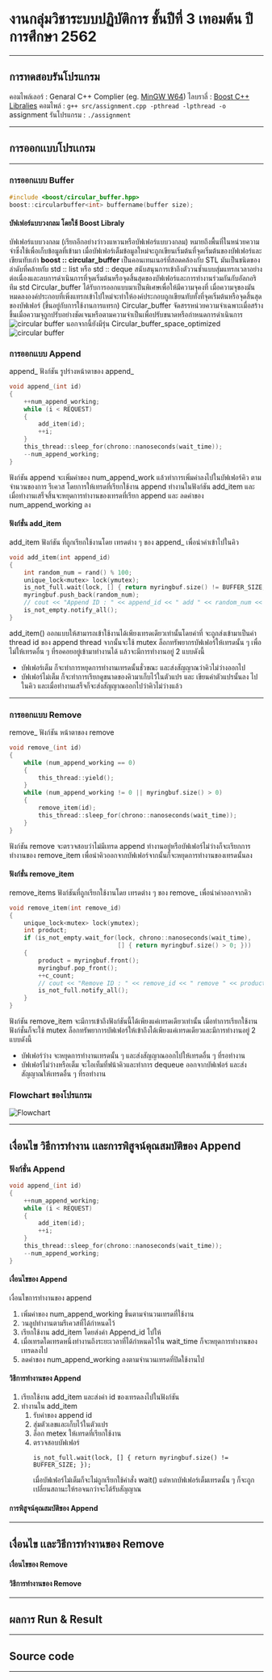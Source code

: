 # งานกลุ่มวิชาระบบปฏิบัติการ ชั้นปีที่ 3 เทอมต้น ปีการศึกษา 2562
***
## การทดสอบรันโปรแกรม
คอมไพล์เลอร์ : Genaral C++ Complier (eg. [MinGW W64](https://sourceforge.net/projects/mingw-w64/)) 
ไลบราลี่ : [Boost C++ Libralies](https://www.boost.org/users/download/)
คอมไพล์ : ```g++ src/assignment.cpp -pthread -lpthread -o ```assignment
รันโปรแกรม : ```./assignment```
***
## การออกเเบบโปรเเกรม
***
### การออกเเบบ Buffer
```C
#include <boost/circular_buffer.hpp>
boost::circularbuffer<int> buffername(buffer size);
```
#### บัฟเฟอร์แบบวงกลม โดยใช้ Boost Libraly
บัฟเฟอร์แบบวงกลม (เรียกอีกอย่างว่าวงแหวนหรือบัฟเฟอร์แบบวงกลม) หมายถึงพื้นที่ในหน่วยความจำซึ่งใช้เพื่อเก็บข้อมูลที่เข้ามา เมื่อบัฟเฟอร์เต็มข้อมูลใหม่จะถูกเขียนเริ่มต้นที่จุดเริ่มต้นของบัฟเฟอร์และเขียนทับเก่า **boost :: circular_buffer** เป็นคอนเทนเนอร์ที่สอดคล้องกับ STL
มันเป็นชนิดของลำดับที่คล้ายกับ std :: list หรือ std :: deque สนับสนุนการเข้าถึงตัววนซ้ำแบบสุ่มแทรกเวลาอย่างต่อเนื่องและลบการดำเนินการที่จุดเริ่มต้นหรือจุดสิ้นสุดของบัฟเฟอร์และการทำงานร่วมกันกับอัลกอริทึม std
Circular_buffer ได้รับการออกแบบมาเป็นพิเศษเพื่อให้มีความจุคงที่ เมื่อความจุของมันหมดลงองค์ประกอบที่เพิ่งแทรกเข้าไปใหม่จะทำให้องค์ประกอบถูกเขียนทับทั้งที่จุดเริ่มต้นหรือจุดสิ้นสุดของบัฟเฟอร์ (ขึ้นอยู่กับการใช้งานการแทรก)
Circular_buffer จัดสรรหน่วยความจำเฉพาะเมื่อสร้างขึ้นเมื่อความจุถูกปรับอย่างชัดเจนหรือตามความจำเป็นเพื่อปรับขนาดหรือกำหนดการดำเนินการ
![circular buffer](./img/circular_buffer.png)
นอกจากนี้ยังมีรุ่น Circular_buffer_space_optimized
![circular buffer](./img/space_optimized.png)
### การออกเเบบ Append
append_ ฟังก์ชัน รูปร่างหน้าตาของ append_
```c
void append_(int id)
{
    ++num_append_working;
    while (i < REQUEST)
    {
        add_item(id);
        ++i;
    }
    this_thread::sleep_for(chrono::nanoseconds(wait_time));
    --num_append_working;
}

```
ฟังก์ชัน append จะเพิ่มค่าของ num_append_work แล้วทำการเพิ่มค่าลงไปในบัฟเฟอร์คิว ตามจำนวนของการ รีเควส โดยการให้เทรดที่เรียกใช้งาน append ทำงานในฟังก์ชัน add_item และเมื่อทำงานเสร็จสิ้นจะหยุดการทำงานของเทรดที่เรียก append และ ลดค่าของ num_append_working ลง
#### ฟังก์ชั่น add_item
add_item ฟังก์ชัน ที่ถูกเรียกใช้งานโดย เทรดต่าง ๆ ของ append_ เพื่อนำค่าเข้าไปในคิว
```C
void add_item(int append_id)
{
    int random_num = rand() % 100;
    unique_lock<mutex> lock(ymutex);
    is_not_full.wait(lock, [] { return myringbuf.size() != BUFFER_SIZE; });
    myringbuf.push_back(random_num);
    // cout << "Append ID : " << append_id << " add " << random_num << endl;
    is_not_empty.notify_all();
}
```
add_item() ออกแบบให้สามารถเข้าใช้งานได้เพียงเทรดเดียวเท่านั้นโดยค่าที่ จะถูกส่งเข้ามาเป็นค่า thread id ของ append thread จากนั้นจะใช้ mutex ล็อกทรัพยากรบัฟเฟอร์ให้เทรดนั้น ๆ เพื่อไม่ให้เทรดอื่น ๆ ที่รอคอยอยู่เข้ามาทำงานได้ แล้วจะมีการทำงานอยู่ 2 แบบดังนี้
* บัฟเฟอร์เต็ม ก็จะทำการหยุดการทำงานเทรดนั้นชั่วขณะ และส่งสัญญาณว่าคิวไม่ว่างออกไป
* บัฟเฟอร์ไม่เต็ม ก็จะทำการเรียกดูขนาดของคิวมาเก็บไว้ในตัวแปร และ เขียนค่าตัวแปรนั้นลง ไปในคิว และเมื่อทำงานเสร็จก็จะส่งสัญญาณออกไปว่าคิวไม่ว่างแล้ว

***
### การออกเเบบ Remove
remove_ ฟังก์ชัน หน้าตาของ remove
```c
void remove_(int id)
{
    while (num_append_working == 0)
    {
        this_thread::yield();
    }
    while (num_append_working != 0 || myringbuf.size() > 0)
    {
        remove_item(id);
        this_thread::sleep_for(chrono::nanoseconds(wait_time));
    }
}
```
ฟังก์ชัน remove จะตรวจสอบว่าไม่มีเทรด append ทำงานอยู่หรือบัฟเฟอร์ไม่ว่างก็จะเรียกการทำงานของ remove_item เพื่อนำคิวออกจากบัฟเฟอร์จากนั้นก็จะหยุดการทำงานของเทรดนั้นลง

#### ฟังก์ชั่น remove_item
remove_items ฟังก์ชันที่ถูกเรียกใช้งานโดย เทรดต่าง ๆ ของ remove_ เพื่อนำค่าออกจากคิว
```c
void remove_item(int remove_id)
{
    unique_lock<mutex> lock(ymutex);
    int product;
    if (is_not_empty.wait_for(lock, chrono::nanoseconds(wait_time),
                              [] { return myringbuf.size() > 0; }))
    {
        product = myringbuf.front();
        myringbuf.pop_front();
        ++c_count;
        // cout << "Remove ID : " << remove_id << " remove " << product << endl;
        is_not_full.notify_all();
    }
}
```
ฟังก์ชัน remove_item จะมีการเข้าถึงฟังก์ชันนี้ได้เพียงแค่เทรดเดียวเท่านั้น เมื่อทำการเรียกใช้งานฟังก์ชั่นก็จะใช้ mutex ล็อกทรัพยาการบัฟเฟอร์ให้เข้าถึงได้เพียงแค่เทรดเดียวและมีการทำงานอยู่ 2 แบบดังนี้
* บัฟเฟอร์ว่าง จะหยุดการทำงานเทรดนั้น ๆ และส่งสัญญาณออกไปให้เทรดอื่น ๆ ที่รอทำงาน
* บัฟเฟอร์ไม่ว่างหรือเต็ม จะไอเท็มที่ฟน้าคิวและทำการ dequeue ออกจากบัฟเฟอร์ และส่งสัญญาณให้เทรดอื่น ๆ ที่รอทำงาน
### Flowchart ของโปรแกรม
![Flowchart](./img/OS.png)
***
## เงื่อนไข วิธีการทำงาน เเละการพิสูจน์คุณสมบัติของ Append
### ฟังก์ชั่น Append
```c
void append_(int id)
{
    ++num_append_working;
    while (i < REQUEST)
    {
        add_item(id);
        ++i;
    }
    this_thread::sleep_for(chrono::nanoseconds(wait_time));
    --num_append_working;
}
```
#### เงื่อนไขของ Append
เงื่อนไขการทำงานของ append  
1. เพิ่มค่าของ num_append_working ขึ้นตามจำนวนเทรดที่ใช้งาน
2. วนลูปทำงานตามรีเควสที่ได้กำหนดไว้
3. เรียกใช้งาน add_item โดยส่งค่า Append_id ไปให้
4. เมื่อเทรดใดเทรดหนึ่งทำงานถึงระยะเวลาที่ได้กำหนดไว้ใน wait_time ก็จะหยุดการทำงานของเทรดลงไป
5. ลดค่าของ num_append_working ลงตามจำนวนเทรดที่ปิดใช้งานไป
#### วิธีการทำงานของ Append
1. เรียกใช้งาน add_item และส่งค่า id ของเทรดลงไปในฟังก์ชัน
2. ทำงานใน add_item 
    1. รับค่าของ append id 
    2. สุ่มตัวเลขและเก็บไว้ในตัวแปร
    3. ล็อก metex ให้เทรดที่เรียกใช้งาน
    4. ตรวจสอบบัฟเฟอร์
        ```
        is_not_full.wait(lock, [] { return myringbuf.size() != BUFFER_SIZE; });
        ``` 
        เมื่อบัฟเฟอร์ไม่เต็มก็จะไม่ถูกเรียกใช้คำสั่ง wait() แต่หากบัฟเฟอร์เต็มเทรดนั้น ๆ ก็จะถูกเปลี่ยนสถานะให้รอจนกว่าจะได้รับสัญญาณ
        
#### การพิสูจน์คุณสมบัติของ Append
***
## เงื่อนไข เเละวิธีการทำงานของ Remove
#### เงื่อนไขของ Remove
#### วิธีการทำงานของ Remove
***
## ผลการ Run & Result
***
## Source code 
***
